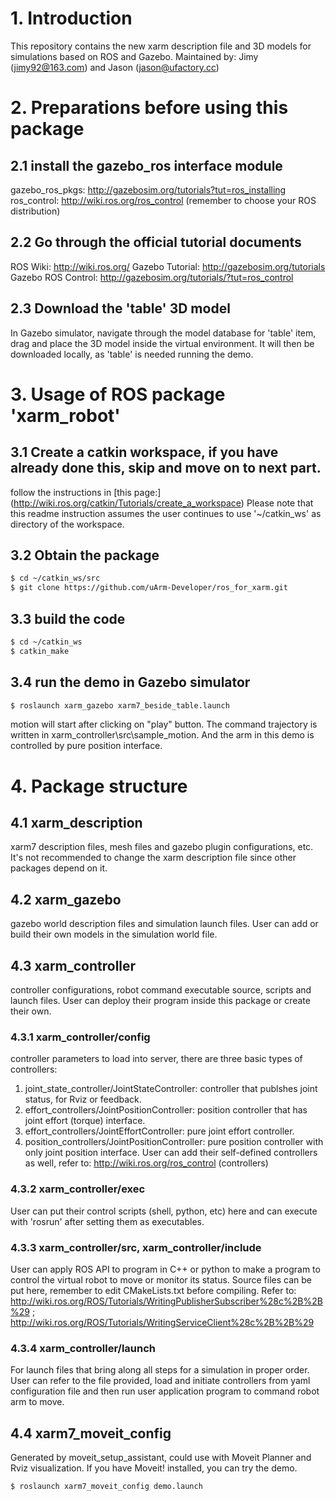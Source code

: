 # 1. Introduction
   This repository contains the new xarm description file and 3D models for simulations based on ROS and Gazebo.
   Maintained by: Jimy (jimy92@163.com) and Jason (jason@ufactory.cc)

# 2. Preparations before using this package

## 2.1 install the gazebo_ros interface module
   gazebo_ros_pkgs: <http://gazebosim.org/tutorials?tut=ros_installing>
   ros_control: <http://wiki.ros.org/ros_control> (remember to choose your ROS distribution)

## 2.2 Go through the official tutorial documents
ROS Wiki: <http://wiki.ros.org/>
Gazebo Tutorial: <http://gazebosim.org/tutorials>
Gazebo ROS Control: <http://gazebosim.org/tutorials/?tut=ros_control>

## 2.3 Download the 'table' 3D model
   In Gazebo simulator, navigate through the model database for 'table' item, drag and place the 3D model inside the virtual environment. It will then be downloaded locally, as 'table' is needed running the demo.

# 3. Usage of ROS package 'xarm_robot'
   
## 3.1 Create a catkin workspace, if you have already done this, skip and move on to next part.
   follow the instructions in [this page:] (http://wiki.ros.org/catkin/Tutorials/create_a_workspace)
   Please note that this readme instruction assumes the user continues to use '~/catkin_ws' as directory of the workspace.

## 3.2 Obtain the package
   ```bash
   $ cd ~/catkin_ws/src
   $ git clone https://github.com/uArm-Developer/ros_for_xarm.git
   ```

## 3.3 build the code
   ```bash
   $ cd ~/catkin_ws
   $ catkin_make
   ```

## 3.4 run the demo in Gazebo simulator
   ```bash
   $ roslaunch xarm_gazebo xarm7_beside_table.launch 
   ```
   motion will start after clicking on "play" button. The command trajectory is written in xarm_controller\src\sample_motion. And the arm in this demo is controlled by pure position interface.

# 4. Package structure
   
## 4.1 xarm_description
   xarm7 description files, mesh files and gazebo plugin configurations, etc. It's not recommended to change the xarm description file since other packages depend on it. 

## 4.2 xarm_gazebo
   gazebo world description files and simulation launch files. User can add or build their own models in the simulation world file.

## 4.3 xarm_controller
   controller configurations, robot command executable source, scripts and launch files. User can deploy their program inside this package or create their own.

### 4.3.1 xarm_controller/config
   controller parameters to load into server, there are three basic types of controllers: 
   1) joint_state_controller/JointStateController: controller that publshes joint status, for Rviz or feedback.
   2) effort_controllers/JointPositionController: position controller that has joint effort (torque) interface.
   3) effort_controllers/JointEffortController: pure joint effort controller.
   4) position_controllers/JointPositionController: pure position controller with only joint position interface.
   User can add their self-defined controllers as well, refer to: http://wiki.ros.org/ros_control (controllers)

### 4.3.2 xarm_controller/exec
   User can put their control scripts (shell, python, etc) here and can execute with 'rosrun' after setting them as executables.

### 4.3.3 xarm_controller/src, xarm_controller/include
   User can apply ROS API to program in C++ or python to make a program to control the virtual robot to move or monitor its status. Source files can be put here, remember to edit CMakeLists.txt before compiling. Refer to:
   <http://wiki.ros.org/ROS/Tutorials/WritingPublisherSubscriber%28c%2B%2B%29> ;
   <http://wiki.ros.org/ROS/Tutorials/WritingServiceClient%28c%2B%2B%29>

### 4.3.4 xarm_controller/launch
For launch files that bring along all steps for a simulation in proper order. User can refer to the file provided, load and initiate controllers from yaml configuration file and then run user application program to command robot arm to move.

## 4.4 xarm7_moveit_config
   Generated by moveit_setup_assistant, could use with Moveit Planner and Rviz visualization. If you have Moveit! installed, you can try the demo.
   ```bash
   $ roslaunch xarm7_moveit_config demo.launch
   ```
